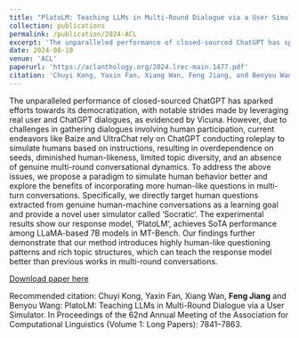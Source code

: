 ```yaml
---
title: "PlatoLM: Teaching LLMs in Multi-Round Dialogue via a User Simulator"
collection: publications
permalink: /publication/2024-ACL
excerpt: 'The unparalleled performance of closed-sourced ChatGPT has sparked efforts towards its democratization, with notable strides made by leveraging real user and ChatGPT dialogues, as evidenced by Vicuna. However, due to challenges in gathering dialogues involving human participation, current endeavors like Baize and UltraChat rely on ChatGPT conducting roleplay to simulate humans based on instructions, resulting in overdependence on seeds, diminished human-likeness, limited topic diversity, and an absence of genuine multi-round conversational dynamics. To address the above issues, we propose a paradigm to simulate human behavior better and explore the benefits of incorporating more human-like questions in multi-turn conversations. Specifically, we directly target human questions extracted from genuine human-machine conversations as a learning goal and provide a novel user simulator called ‘Socratic‘. The experimental results show our response model, ‘PlatoLM‘, achieves SoTA performance among LLaMA-based 7B models in MT-Bench. Our findings further demonstrate that our method introduces highly human-like questioning patterns and rich topic structures, which can teach the response model better than previous works in multi-round conversations.'
date: 2024-08-10
venue: 'ACL'
paperurl: 'https://aclanthology.org/2024.lrec-main.1477.pdf'
citation: 'Chuyi Kong, Yaxin Fan, Xiang Wan, Feng Jiang, and Benyou Wang: PlatoLM: Teaching LLMs in Multi-Round Dialogue via a User Simulator. In Proceedings of the 62nd Annual Meeting of the Association for Computational Linguistics (Volume 1: Long Papers): 7841–7863.'
---
```

The unparalleled performance of closed-sourced ChatGPT has sparked efforts towards its democratization, with notable strides made by leveraging real user and ChatGPT dialogues, as evidenced by Vicuna. However, due to challenges in gathering dialogues involving human participation, current endeavors like Baize and UltraChat rely on ChatGPT conducting roleplay to simulate humans based on instructions, resulting in overdependence on seeds, diminished human-likeness, limited topic diversity, and an absence of genuine multi-round conversational dynamics. To address the above issues, we propose a paradigm to simulate human behavior better and explore the benefits of incorporating more human-like questions in multi-turn conversations. Specifically, we directly target human questions extracted from genuine human-machine conversations as a learning goal and provide a novel user simulator called ‘Socratic‘. The experimental results show our response model, ‘PlatoLM‘, achieves SoTA performance among LLaMA-based 7B models in MT-Bench. Our findings further demonstrate that our method introduces highly human-like questioning patterns and rich topic structures, which can teach the response model better than previous works in multi-round conversations.

[Download paper here](https://aclanthology.org/2024.acl-long.424.pdf)

Recommended citation: Chuyi Kong, Yaxin Fan, Xiang Wan, **Feng Jiang** and Benyou Wang: PlatoLM: Teaching LLMs in Multi-Round Dialogue via a User Simulator. In Proceedings of the 62nd Annual Meeting of the Association for Computational Linguistics (Volume 1: Long Papers): 7841–7863.
